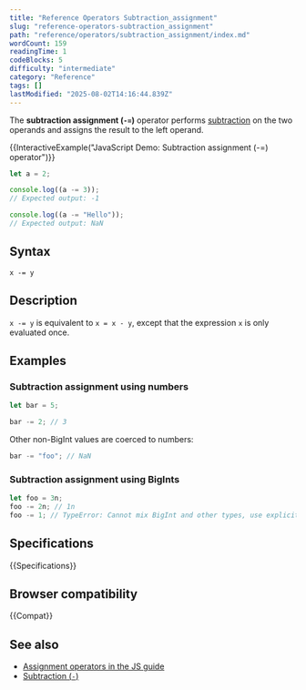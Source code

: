 ```yaml
---
title: "Reference Operators Subtraction_assignment"
slug: "reference-operators-subtraction_assignment"
path: "reference/operators/subtraction_assignment/index.md"
wordCount: 159
readingTime: 1
codeBlocks: 5
difficulty: "intermediate"
category: "Reference"
tags: []
lastModified: "2025-08-02T14:16:44.839Z"
---
```



The **subtraction assignment (`-=`)** operator performs [subtraction](/en-US/docs/Web/JavaScript/Reference/Operators/Subtraction) on the two operands and assigns the result to the left operand.

{{InteractiveExample("JavaScript Demo: Subtraction assignment (-=) operator")}}

```js interactive-example
let a = 2;

console.log((a -= 3));
// Expected output: -1

console.log((a -= "Hello"));
// Expected output: NaN
```

## Syntax

```js-nolint
x -= y
```

## Description

`x -= y` is equivalent to `x = x - y`, except that the expression `x` is only evaluated once.

## Examples

### Subtraction assignment using numbers

```js
let bar = 5;

bar -= 2; // 3
```

Other non-BigInt values are coerced to numbers:

```js
bar -= "foo"; // NaN
```

### Subtraction assignment using BigInts

```js
let foo = 3n;
foo -= 2n; // 1n
foo -= 1; // TypeError: Cannot mix BigInt and other types, use explicit conversions
```

## Specifications

{{Specifications}}

## Browser compatibility

{{Compat}}

## See also

- [Assignment operators in the JS guide](/en-US/docs/Web/JavaScript/Guide/Expressions_and_operators#assignment_operators)
- [Subtraction (`-`)](/en-US/docs/Web/JavaScript/Reference/Operators/Subtraction)
